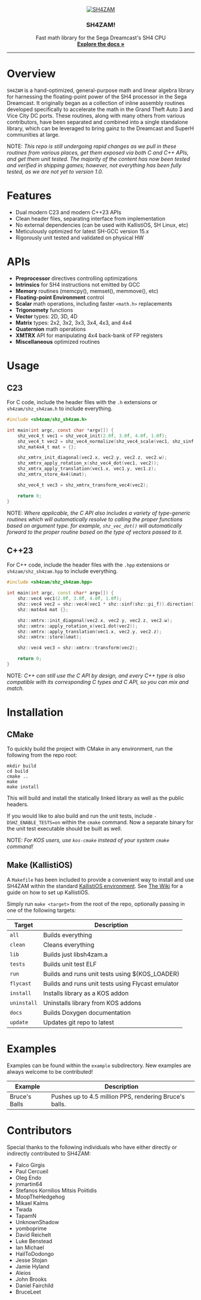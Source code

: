 <!-- PROJECT LOGO -->
<div align="center">
  <a href="https://github.com/gyrovorbis/sh4zam">
    <img src="doc/logo.png" alt="SH4ZAM">
  </a>
  <h3 align="center"><strong>SH4ZAM!</strong></h3>
  <p align="center">
    Fast math library for the Sega Dreamcast's SH4 CPU
    <br />
    <a href="http://sh4zam.falcogirgis.net"><strong>Explore the docs »</strong></a>
  </p>
</div>
<hr>

# Overview
`SH4ZAM` is a hand-optimized, general-purpose math and linear algebra library for harnessing the floating-point power of the SH4 processor in the Sega Dreamcast. It originally began as a collection of inline assembly routines developed specifically to accelerate the math in the Grand Theft Auto 3 and Vice City DC ports. These routines, along with many others from various contributors, have been separated and combined into a single standalone library, which can be leveraged to bring gainz to the Dreamcast and SuperH communities at large.

NOTE: <i>This repo is still undergoing rapid changes as we pull in these routines from various places, get them exposed via both C and C++ APIs, and get them unit tested. The majority of the content has now been tested and verified in shipping games; however, not everything has been fully tested, as we are not yet to version 1.0.</i>

# Features
- Dual modern C23 and modern C++23 APIs
- Clean header files, separating interface from implementation
- No external dependencies (can be used with KallistiOS, SH Linux, etc)
- Meticulously optimized for latest SH-GCC version 15.x
- Rigorously unit tested and validated on physical HW

# APIs
- **Preprocessor** directives controlling optimizations
- **Intrinsics** for SH4 instructions not emitted by GCC
- **Memory** routines (memcpy(), memset(), memmove(), etc)
- **Floating-point Environment** control
- **Scalar** math operations, including faster `<math.h>` replacements
- **Trigonomety** functions
- **Vector** types: 2D, 3D, 4D
- **Matrix** types: 2x2, 3x2, 3x3, 3x4, 4x3, and 4x4
- **Quaternion** math operations
- **XMTRX** API for manipulating 4x4 back-bank of FP registers
- **Miscellaneous** optimized routines

# Usage

## C23
For C code, include the header files with the `.h` extensions or `sh4zam/shz_sh4zam.h` to include everything.

```c
#include <sh4zam/shz_sh4zam.h>

int main(int argc, const char *argv[]) {
    shz_vec4_t vec1 = shz_vec4_init(2.0f, 3.0f, 4.0f, 1.0f);
    shz_vec4_t vec2 = shz_vec4_normalize(shz_vec4_scale(vec1, shz_sinf(SHZ_F_PI)));
    shz_mat4x4_t mat = {};

    shz_xmtrx_init_diagonal(vec2.x, vec2.y, vec2.z, vec2.w);
    shz_xmtrx_apply_rotation_x(shz_vec4_dot(vec1, vec2));
    shz_xmtrx_apply_translation(vec1.x, vec1.y, vec1.z);
    shz_xmtrx_store_4x4(&mat);

    shz_vec4_t vec3 = shz_xmtrx_transform_vec4(vec2);

    return 0;
}
```

NOTE: <i>Where applicable, the C API also includes a variety of type-generic routines which will automatically resolve to calling the proper functions based on argument type. for example, `shz_vec_dot()` will automatically forward to the proper routine based on the type of vectors passed to it.</i>

## C++23
For C++ code, include the header files with the `.hpp` extensions or `sh4zam/shz_sh4zam.hpp` to include everything.

```cxx
#include <sh4zam/shz_sh4zam.hpp>

int main(int argc, const char* argv[]) {
    shz::vec4 vec1(2.0f, 3.0f, 4.0f, 1.0f);
    shz::vec4 vec2 = shz::vec4(vec1 * shz::sinf(shz::pi_f)).direction();
    shz::mat4x4 mat {};

    shz::xmtrx::init_diagonal(vec2.x, vec2.y, vec2.z, vec2.w);
    shz::xmtrx::apply_rotation_x(vec1.dot(vec2));
    shz::xmtrx::apply_translation(vec1.x, vec2.y, vec2.z);
    shz::xmtrx::store(&mat);

    shz::vec4 vec3 = shz::xmtrx::transform(vec2);

    return 0;
}
```

NOTE: <i>C++ can still use the C API by design, and every C++ type is also compatible with its corresponding C types and C API, so you can mix and match.</i>

# Installation

## CMake
To quickly build the project with CMake in any environment, run the following from the repo root:
```
mkdir build
cd build
cmake ..
make
make install
```
This will build and install the statically linked library as well as the public headers.

If you would like to also build and run the unit tests, include `-DSHZ_ENABLE_TESTS=on` within the `cmake` command. Now a separate binary for the unit test executable should be built as well.

NOTE: <i>For KOS users, use `kos-cmake` instead of your system `cmake` command!</i>

## Make (KallistiOS)
A `Makefile` has been included to provide a convenient way to install and use SH4ZAM within the standard [KallistiOS environment](https://github.com/KallistiOS/KallistiOS). See [The Wiki](https://dreamcast.wiki/Getting_Started_with_Dreamcast_development) for a guide on how to set up KallistiOS.

Simply run `make <target>` from the root of the repo, optionally passing in one of the following targets:

Target      | Description
------------|------------
`all`       | Builds everything
`clean`     | Cleans everything
`lib`       | Builds just libsh4zam.a
`tests`     | Builds unit test ELF
`run`       | Builds and runs unit tests using ${KOS_LOADER}
`flycast`   | Builds and runs unit tests using Flycast emulator
`install`   | Installs library as a KOS addon
`uninstall` | Uninstalls library from KOS addons
`docs`      | Builds Doxygen documentation
`update`    | Updates git repo to latest

# Examples

Examples can be found within the `example` subdirectory. New examples are always welcome to be contributed!

Example      | Description
-------------|------------
Bruce's Balls| Pushes up to 4.5 million PPS, rendering Bruce's balls.

# Contributors

Special thanks to the following individuals who have either directly or indirectly contributed to SH4ZAM:
- Falco Girgis
- Paul Cercueil
- Oleg Endo
- jnmartin64
- Stefanos Kornilios Mitsis Poiitidis
- MoopTheHedgehog
- Mikael Kalms
- Twada
- TapamN
- UnknownShadow
- yomboprime
- David Reichelt
- Luke Benstead
- Ian Michael
- HailToDodongo
- Jesse Stojan
- Jamie Hyland
- Aleios
- John Brooks
- Daniel Fairchild
- BruceLeet
